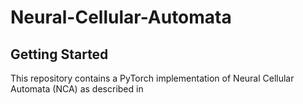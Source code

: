 # Neural-Cellular-Automata

## Getting Started
This repository contains a PyTorch implementation of Neural Cellular Automata (NCA) as described in 
